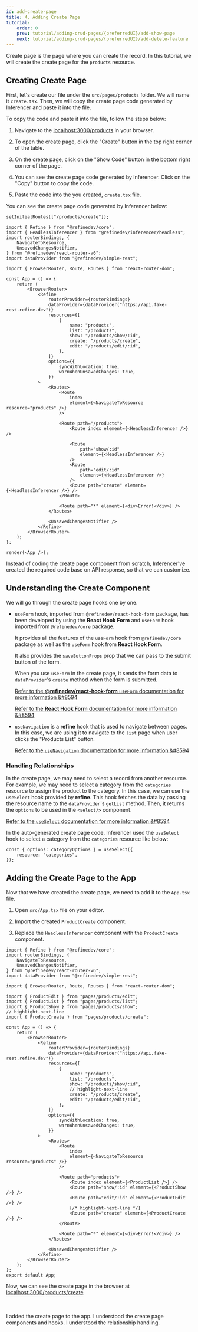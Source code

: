 ```yaml
---
id: add-create-page
title: 4. Adding Create Page
tutorial:
    order: 0
    prev: tutorial/adding-crud-pages/{preferredUI}/add-show-page
    next: tutorial/adding-crud-pages/{preferredUI}/add-delete-feature
---
```


Create page is the page where you can create the record. In this tutorial, we will create the create page for the `products` resource.

## Creating Create Page

First, let's create our file under the `src/pages/products` folder. We will name it `create.tsx`. Then, we will copy the create page code generated by Inferencer and paste it into the file.

To copy the code and paste it into the file, follow the steps below:

1. Navigate to the <a href="http://localhost:3000/products" rel="noopener noreferrer nofollow">localhost:3000/products</a> in your browser.

2. To open the create page, click the "Create" button in the top right corner of the table.

3. On the create page, click on the "Show Code" button in the bottom right corner of the page.

4. You can see the create page code generated by Inferencer. Click on the "Copy" button to copy the code.

5. Paste the code into the you created, `create.tsx` file.

You can see the create page code generated by Inferencer below:

```tsx live previewOnly previewHeight=600px url=http://localhost:3000/products/create
setInitialRoutes(["/products/create"]);

import { Refine } from "@refinedev/core";
import { HeadlessInferencer } from "@refinedev/inferencer/headless";
import routerBindings, {
    NavigateToResource,
    UnsavedChangesNotifier,
} from "@refinedev/react-router-v6";
import dataProvider from "@refinedev/simple-rest";

import { BrowserRouter, Route, Routes } from "react-router-dom";

const App = () => {
    return (
        <BrowserRouter>
            <Refine
                routerProvider={routerBindings}
                dataProvider={dataProvider("https://api.fake-rest.refine.dev")}
                resources={[
                    {
                        name: "products",
                        list: "/products",
                        show: "/products/show/:id",
                        create: "/products/create",
                        edit: "/products/edit/:id",
                    },
                ]}
                options={{
                    syncWithLocation: true,
                    warnWhenUnsavedChanges: true,
                }}
            >
                <Routes>
                    <Route
                        index
                        element={<NavigateToResource resource="products" />}
                    />

                    <Route path="/products">
                        <Route index element={<HeadlessInferencer />} />

                        <Route
                            path="show/:id"
                            element={<HeadlessInferencer />}
                        />
                        <Route
                            path="edit/:id"
                            element={<HeadlessInferencer />}
                        />
                        <Route path="create" element={<HeadlessInferencer />} />
                    </Route>

                    <Route path="*" element={<div>Error!</div>} />
                </Routes>

                <UnsavedChangesNotifier />
            </Refine>
        </BrowserRouter>
    );
};

render(<App />);
```

Instead of coding the create page component from scratch, Inferencer've created the required code base on API response, so that we can customize.

## Understanding the Create Component

We will go through the create page hooks one by one.

-   `useForm` hook, imported from `@refinedev/react-hook-form` package, has been developed by using the **React Hook Form** and `useForm` hook imported from `@refinedev/core` package.

    It provides all the features of the `useForm` hook from `@refinedev/core` package as well as the `useForm` hook from **React Hook Form**.

    It also provides the `saveButtonProps` prop that we can pass to the submit button of the form.

    When you use `useForm` in the create page, it sends the form data to `dataProvider`'s `create` method when the form is submitted.

    [Refer to the **@refinedev/react-hook-form** `useForm` documentation for more information &#8594](/docs/packages/documentation/react-hook-form/useForm/)

    [Refer to the **React Hook Form** documentation for more information &#8594](https://react-hook-form.com/)

-   `useNavigation` is a **refine** hook that is used to navigate between pages. In this case, we are using it to navigate to the `list` page when user clicks the "Products List" button.

    [Refer to the `useNavigation` documentation for more information &#8594](/docs/api-reference/core/hooks/navigation/useNavigation/)

### Handling Relationships

In the create page, we may need to select a record from another resource. For example, we may need to select a category from the `categories` resource to assign the product to the category. In this case, we can use the `useSelect` hook provided by **refine**. This hook fetches the data by passing the resource name to the `dataProvider`'s `getList` method. Then, it returns the `options` to be used in the `<select/>` component.

[Refer to the `useSelect` documentation for more information &#8594](/docs/api-reference/core/hooks/useSelect/)

In the auto-generated create page code, Inferencer used the `useSelect` hook to select a category from the `categories` resource like below:

```tsx
const { options: categoryOptions } = useSelect({
    resource: "categories",
});
```

## Adding the Create Page to the App

Now that we have created the create page, we need to add it to the `App.tsx` file.

1. Open `src/App.tsx` file on your editor.

2. Import the created `ProductCreate` component.

3. Replace the `HeadlessInferencer` component with the `ProductCreate` component.

```tsx title="src/App.tsx"
import { Refine } from "@refinedev/core";
import routerBindings, {
    NavigateToResource,
    UnsavedChangesNotifier,
} from "@refinedev/react-router-v6";
import dataProvider from "@refinedev/simple-rest";

import { BrowserRouter, Route, Routes } from "react-router-dom";

import { ProductEdit } from "pages/products/edit";
import { ProductList } from "pages/products/list";
import { ProductShow } from "pages/products/show";
// highlight-next-line
import { ProductCreate } from "pages/products/create";

const App = () => {
    return (
        <BrowserRouter>
            <Refine
                routerProvider={routerBindings}
                dataProvider={dataProvider("https://api.fake-rest.refine.dev")}
                resources={[
                    {
                        name: "products",
                        list: "/products",
                        show: "/products/show/:id",
                        // highlight-next-line
                        create: "/products/create",
                        edit: "/products/edit/:id",
                    },
                ]}
                options={{
                    syncWithLocation: true,
                    warnWhenUnsavedChanges: true,
                }}
            >
                <Routes>
                    <Route
                        index
                        element={<NavigateToResource resource="products" />}
                    />

                    <Route path="products">
                        <Route index element={<ProductList />} />
                        <Route path="show/:id" element={<ProductShow />} />
                        <Route path="edit/:id" element={<ProductEdit />} />
                        {/* highlight-next-line */}
                        <Route path="create" element={<ProductCreate />} />
                    </Route>

                    <Route path="*" element={<div>Error!</div>} />
                </Routes>

                <UnsavedChangesNotifier />
            </Refine>
        </BrowserRouter>
    );
};
export default App;
```

Now, we can see the create page in the browser at <a href="http://localhost:3000/products/create" rel="noopener noreferrer nofollow">localhost:3000/products/create</a>

<br/>
<br/>

<Checklist>

<ChecklistItem id="add-create-page-headless">
I added the create page to the app.
</ChecklistItem>
<ChecklistItem id="add-create-page-headless-2">
I understood the create page components and hooks.
</ChecklistItem>
<ChecklistItem id="add-create-page-headless-3">
I understood the relationship handling.
</ChecklistItem>

</Checklist>

